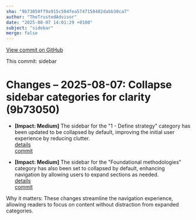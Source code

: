 ```yaml
---
sha: "9b73050ff9a915c504fea5747150482dabb30ca7"
author: "TheTrustedAdvisor"
date: "2025-08-07 14:01:29 +0100"
subject: "sidebar"
merge: false
---
```


[View commit on GitHub](https://github.com/TheTrustedAdvisor/FabricAdoptionFramework/commit/9b73050ff9a915c504fea5747150482dabb30ca7)

This commit: sidebar

# Changes – 2025-08-07: Collapse sidebar categories for clarity (9b73050)

- **[Impact: Medium]** The sidebar for the "1 - Define strategy" category has been updated to be collapsed by default, improving the initial user experience by reducing clutter.  
   [details](/docs/about/changes/2025-08-07-sidebar-update)  
   [commit](https://github.com/TheTrustedAdvisor/FabricAdoptionFramework/commit/9b73050ff9a915c504fea5747150482dabb30ca7)

- **[Impact: Medium]** The sidebar for the "Foundational methodologies" category has also been set to collapsed by default, enhancing navigation by allowing users to expand sections as needed.  
   [details](/docs/about/changes/2025-08-07-sidebar-update)  
   [commit](https://github.com/TheTrustedAdvisor/FabricAdoptionFramework/commit/9b73050ff9a915c504fea5747150482dabb30ca7)

Why it matters: These changes streamline the navigation experience, allowing readers to focus on content without distraction from expanded categories.
